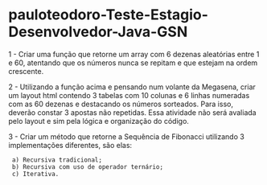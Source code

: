 # pauloteodoro-Teste-Estagio-Desenvolvedor-Java-GSN


1 - Criar uma função que retorne um array com 6 dezenas aleatórias entre 1 e 60, atentando que os números nunca se repitam e que estejam na ordem crescente. 

2 - Utilizando a função acima e pensando num volante da Megasena, criar um layout html contendo 3 tabelas com 10 colunas e 6 linhas numeradas com as 60 dezenas e destacando os números sorteados.
Para isso, deverão constar 3 apostas não repetidas. Essa atividade não será avaliada pelo layout e sim pela lógica e organização do código.

3 - Criar um método que retorne a Sequência de Fibonacci utilizando 3 implementações diferentes, são elas:

     a) Recursiva tradicional;
     b) Recursiva com uso de operador ternário;
     c) Iterativa.
